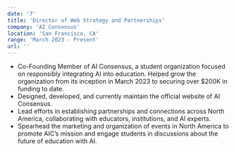 ```yaml
---
date: '7'
title: 'Director of Web Strategy and Partnerships'
company: 'AI Consensus'
location: 'San Francisco, CA'
range: 'March 2023 - Present'
url: ''
---
```


- Co-Founding Member of AI Consensus, a student organization focused on responsibly integrating AI into education. Helped grow the organization from its inception in March 2023 to securing over $200K in funding to date.
- Designed, developed, and currently maintain the official website of AI Consensus.
- Lead efforts in establishing partnerships and connections across North America, collaborating with educators, institutions, and AI experts.
- Spearhead the marketing and organization of events in North America to promote AIC’s mission and engage students in discussions about the future of education with AI.
